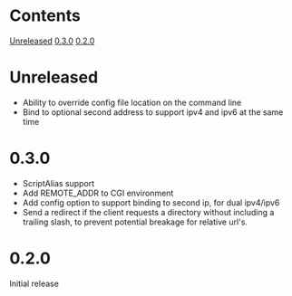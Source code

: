 Contents
========
[Unreleased](#unreleased)
[0.3.0](#0.3.0)
[0.2.0](#0.2.0)

# Unreleased
- Ability to override config file location on the command line
- Bind to optional second address to support ipv4 and ipv6 at the same time

# 0.3.0
- ScriptAlias support
- Add REMOTE_ADDR to CGI environment
- Add config option to support binding to second ip, for dual ipv4/ipv6
- Send a redirect if the client requests a directory without including a trailing
  slash, to prevent potential breakage for relative url's.

# 0.2.0
Initial release

